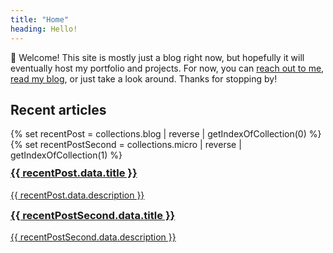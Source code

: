 ```yaml
---
title: "Home"
heading: Hello!
---
```


👋 Welcome! This site is mostly just a blog right now, but hopefully it will eventually host my portfolio and projects. For now, you can [reach out to me](/contact), [read my blog](/posts/), or just take a look around. Thanks for stopping by!


## Recent articles

<div class="flex flex-col sm:flex-row my-10 justify-between gap-5">
{% set recentPost = collections.blog | reverse | getIndexOfCollection(0) %}
{% set recentPostSecond = collections.micro | reverse | getIndexOfCollection(1) %}
<a class="container flex-1 hover:border-green-600 text-bold no-underline" style="height: 50%;" href="{{ recentPost.url }}">
    <h3 style="margin-top: 0.6em;">{{ recentPost.data.title }}</h3>
    <p>{{ recentPost.data.description }}</p>
</a>
<a class="container flex-1 hover:border-green-600 text-bold no-underline" style="height: 50%;" href="{{ recentPostSecond.url }}">
    <h3 style="margin-top: 0.6em;">{{ recentPostSecond.data.title }}</h3>
    <p>{{ recentPostSecond.data.description }}</p>
</a>
</div>